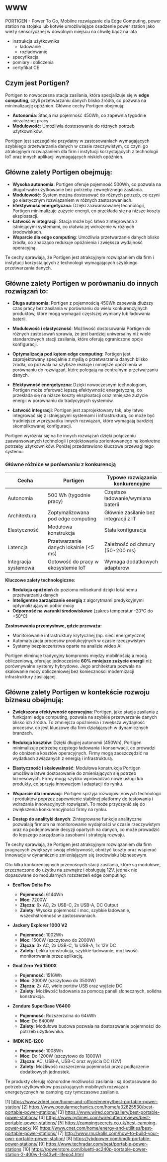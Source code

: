 # www
PORTIGEN - Power To Go, Mobilne rozwiązanie dla Edge Computing, power station na stojaku lub kotwie umożliwiające osadzenie power station jako wieży sensorycznej w dowolnym miejscu na chwilę bądź na lata 


+ instrukcja użytkownika
  + ładowanie
  + rozładowanie
+ specyfikacja
+ pomiary i obliczenia
+ certyfikat CE

## Czym jest Portigen?

Portigen to nowoczesna stacja zasilania, która specjalizuje się w **edge computing**, czyli przetwarzaniu danych blisko źródła, co pozwala na minimalizację opóźnień. Główne cechy Portigen obejmują:

- **Autonomia**: Stacja ma pojemność 450Wh, co zapewnia tygodnie niezależnej pracy.
- **Modułowość**: Umożliwia dostosowanie do różnych potrzeb użytkowników. 

Portigen jest szczególnie przydatny w zastosowaniach wymagających szybkiego przetwarzania danych w czasie rzeczywistym, co czyni go atrakcyjnym rozwiązaniem dla firm i instytucji korzystających z technologii IoT oraz innych aplikacji wymagających niskich opóźnień.



## Główne zalety Portigen obejmują:

- **Wysoka autonomia**: Portigen oferuje pojemność 500Wh, co pozwala na długotrwałe użytkowanie bez potrzeby zewnętrznego zasilania.
- **Modułowość**: System można dostosować do różnych potrzeb, co czyni go elastycznym rozwiązaniem w różnych zastosowaniach.
- **Efektywność energetyczna**: Dzięki zaawansowanej technologii, Portigen minimalizuje zużycie energii, co przekłada się na niższe koszty eksploatacji.
- **Łatwość w integracji**: Stacja może być łatwo zintegrowana z istniejącymi systemami, co ułatwia jej wdrożenie w różnych środowiskach.
- **Wsparcie dla edge computing**: Umożliwia przetwarzanie danych blisko źródła, co znacząco redukuje opóźnienia i zwiększa wydajność operacyjną.

Te cechy sprawiają, że Portigen jest atrakcyjnym rozwiązaniem dla firm i instytucji korzystających z technologii wymagających szybkiego przetwarzania danych.


## Główne zalety Portigen w porównaniu do innych rozwiązań to:

- **Długa autonomia**: Portigen z pojemnością 450Wh zapewnia dłuższy czas pracy bez zasilania w porównaniu do wielu konkurencyjnych produktów, które mogą wymagać częstszej wymiany lub ładowania baterii.

- **Modułowość i elastyczność**: Możliwość dostosowania Portigen do różnych zastosowań sprawia, że jest bardziej uniwersalny niż wiele standardowych stacji zasilania, które oferują ograniczone opcje konfiguracji.

- **Optymalizacja pod kątem edge computing**: Portigen jest zaprojektowany specjalnie z myślą o przetwarzaniu danych blisko źródła, co pozwala na szybsze reakcje i mniejsze opóźnienia w porównaniu do rozwiązań, które polegają na centralnym przetwarzaniu danych.

- **Efektywność energetyczna**: Dzięki nowoczesnym technologiom, Portigen może oferować lepszą efektywność energetyczną, co przekłada się na niższe koszty eksploatacji oraz mniejsze zużycie energii w porównaniu do tradycyjnych systemów.

- **Łatwość integracji**: Portigen jest zaprojektowany tak, aby łatwo integrować się z istniejącymi systemami i infrastrukturą, co może być trudniejsze w przypadku innych rozwiązań, które wymagają bardziej skomplikowanej konfiguracji.


Portigen wyróżnia się na tle innych rozwiązań dzięki połączeniu zaawansowanych technologii i projektowania zorientowanego na konkretne potrzeby użytkowników. 
Poniżej przedstawiono kluczowe przewagi tego systemu:

### Główne różnice w porównaniu z konkurencją  
| Cecha               | Portigen                                  | Typowe rozwiązania konkurencyjne         |
|----------------------|-------------------------------------------|------------------------------------------|
| Autonomia            | 500 Wh (tygodnie pracy)            | Częstsze ładowanie/wymiana baterii       |
| Architektura         | Zoptymalizowana pod edge computing | Głównie zasilanie bez integracji z IT    |
| Elastyczność         | Modułowa konstrukcja                | Stała konfiguracja                       |
| Latencja             | Przetwarzanie danych lokalnie (<5 ms) | Zależność od chmury (50-200 ms)          |
| Integracja systemowa | Gotowość do pracy w ekosystemie IoT| Wymaga dodatkowych adapterów             |

**Kluczowe zalety technologiczne:**  
- **Redukcja opóźnień** do poziomu milisekund dzięki lokalnemu przetwarzaniu danych  
- **Inteligentne zarządzanie energią** z algorytmami predykcyjnymi optymalizującymi pobór mocy  
- **Odporność na warunki środowiskowe** (zakres temperatur -20°C do +50°C)  

**Zastosowania przemysłowe, gdzie przeważa:**  
- Monitorowanie infrastruktury krytycznej (np. sieci energetyczne)  
- Automatyzacja procesów produkcyjnych w czasie rzeczywistym  
- Systemy bezpieczeństwa oparte na analizie wideo AI  

Portigen eliminuje tradycyjny kompromis między mobilnością a mocą obliczeniową, oferując jednocześnie **60% mniejsze zużycie energii** niż porównywalne systemy hybrydowe. Jego architektura pozwala na skalowanie mocy obliczeniowej bez konieczności modernizacji infrastruktury zasilającej.


## Główne zalety Portigen w kontekście rozwoju biznesu obejmują:

- **Zwiększona efektywność operacyjna**: Portigen, jako stacja zasilania z funkcjami edge computing, pozwala na szybkie przetwarzanie danych blisko ich źródła. To zmniejsza opóźnienia i zwiększa wydajność procesów, co jest kluczowe dla firm działających w dynamicznych branżach.

- **Redukcja kosztów**: Dzięki długiej autonomii (450Wh), Portigen minimalizuje potrzebę częstego ładowania i konserwacji, co prowadzi do obniżenia kosztów operacyjnych. Firmy mogą zaoszczędzić na wydatkach związanych z energią i infrastrukturą.

- **Elastyczność i skalowalność**: Modułowa konstrukcja Portigen umożliwia łatwe dostosowanie do zmieniających się potrzeb biznesowych. Firmy mogą szybko wprowadzać nowe usługi lub produkty, co sprzyja innowacjom i adaptacji do rynku.

- **Wsparcie dla innowacji**: Portigen sprzyja rozwojowi nowych technologii i produktów poprzez zapewnienie stabilnej platformy do testowania i wdrażania innowacyjnych rozwiązań. To może przyczynić się do zwiększenia konkurencyjności firmy na rynku.

- **Dostęp do analityki danych**: Zintegrowane funkcje analityczne pozwalają firmom na monitorowanie wydajności w czasie rzeczywistym oraz na podejmowanie decyzji opartych na danych, co może prowadzić do lepszego zarządzania zasobami i strategią rozwoju.

Te cechy sprawiają, że Portigen jest atrakcyjnym rozwiązaniem dla firm pragnących zwiększyć swoją efektywność, obniżyć koszty oraz wspierać innowacje w dynamicznie zmieniającym się środowisku biznesowym.



Oto kilka konkurencyjnych przenośnych stacji zasilania, które są modułowe, przeznaczone do użytku na zewnątrz i obsługują 12V, jednak nie dopasowane do modularnych rozszerzeń edge computing:

- **EcoFlow Delta Pro**  
  - **Pojemność**: 6144Wh  
  - **Moc**: 7200W  
  - **Złącza**: 6x AC, 2x USB-C, 2x USB-A, DC Output  
  - **Zalety**: Wysoka pojemność i moc, szybkie ładowanie, wszechstronność w zastosowaniach.

- **Jackery Explorer 1000 V2**  
  - **Pojemność**: 1002Wh  
  - **Moc**: 1500W (szczytowo do 2000W)  
  - **Złącza**: 3x AC, 2x USB-C, 1x USB-A, 1x 12V DC  
  - **Zalety**: Lekka konstrukcja, szybkie ładowanie, możliwość monitorowania przez aplikację.

- **Goal Zero Yeti 1500X**  
  - **Pojemność**: 1516Wh  
  - **Moc**: 2000W (szczytowo do 3500W)  
  - **Złącza**: 2x AC, wiele portów USB oraz wyjście DC  
  - **Zalety**: Możliwość ładowania za pomocą paneli słonecznych, solidna konstrukcja.

- **Zendure SuperBase V6400**  
  - **Pojemność**: Rozszerzalna do 64kWh  
  - **Moc**: Do 6400W  
  - **Zalety**: Modułowa budowa pozwala na dostosowanie pojemności do potrzeb użytkownika.

- **IMDK NE-1200**  
  - **Pojemność**: 1008Wh  
  - **Moc**: Do 1200W (szczytowo do 1800W)  
  - **Złącza**: AC, USB-A, USB-C oraz wyjścia DC (12V)  
  - **Zalety**: Możliwość rozszerzenia pojemności przez podłączenie dodatkowych jednostek.

Te produkty oferują różnorodne możliwości zasilania i są dostosowane do potrzeb użytkowników poszukujących mobilnych rozwiązań energetycznych na camping czy tymczasowe zasilanie.


[1] https://www.zdnet.com/home-and-office/energy/best-portable-power-station/
[2] https://www.popularmechanics.com/home/a32825530/best-portable-power-stations/
[3] https://www.wired.com/gallery/best-portable-power-stations/
[4] https://www.nytimes.com/wirecutter/reviews/best-portable-power-stations/
[5] https://campingsecrets.co.uk/best-camping-power-pack/
[6] https://www.cnet.com/home/energy-and-utilities/best-portable-power-stations/
[7] http://www.rnuckolls.com/how-to-build-your-own-portable-power-station/
[8] https://ybdpower.com/imdk-portable-power-stations/
[9] https://www.techradar.com/best/portable-power-stations
[10] https://powerstore.com/bluetti-ac240p-portable-power-station-2-400w-1-843wh-lifepo4.html


